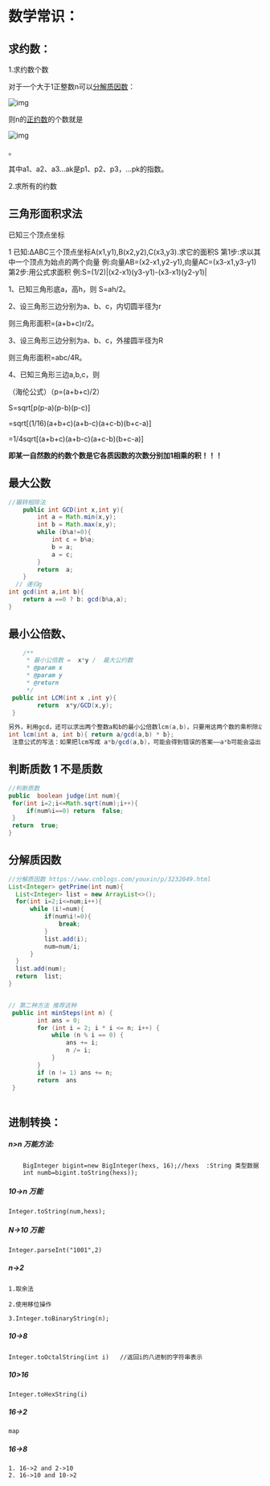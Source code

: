 

# 数学常识：

## 求约数：

1.求约数个数

对于一个大于1正整数n可以[分解质因数](https://baike.baidu.com/item/分解质因数)：

![img](https://bkimg.cdn.bcebos.com/formula/76357a33aa3a9a2fd99b778bd0dcf151.svg)

则n的[正约数](https://baike.baidu.com/item/正约数/882466)的个数就是

![img](https://bkimg.cdn.bcebos.com/formula/94d751076e8797a3c2a06f01404176ad.svg)

。

其中a1、a2、a3…ak是p1、p2、p3，…pk的指数。

2.求所有的约数

## 三角形面积求法

已知三个顶点坐标

1 已知:ΔABC三个顶点坐标A(x1,y1),B(x2,y2),C(x3,y3).求它的面积S
第1步:求以其中一个顶点为始点的两个向量
例:向量AB=(x2-x1,y2-y1),向量AC=(x3-x1,y3-y1)
第2步:用公式求面积
例:S=(1/2)|(x2-x1)(y3-y1)-(x3-x1)(y2-y1)|

1、已知三角形底a，高h，则 S=ah/2。

2、设三角形三边分别为a、b、c，内切圆半径为r

则三角形面积=(a+b+c)r/2。

3、设三角形三边分别为a、b、c，外接圆半径为R

则三角形面积=abc/4R。

4、已知三角形三边a,b,c，则

（海伦公式）（p=(a+b+c)/2）

S=sqrt[p(p-a)(p-b)(p-c)]

=sqrt[(1/16)(a+b+c)(a+b-c)(a+c-b)(b+c-a)]

=1/4sqrt[(a+b+c)(a+b-c)(a+c-b)(b+c-a)]



**即某一自然数的约数个数是它各质因数的次数分别加1相乘的积！！！**

## 最大公数

```java
//辗转相除法
    public int GCD(int x,int y){
        int a = Math.min(x,y);
        int b = Math.max(x,y);
        while (b%a!=0){
            int c = b%a;
            b = a;
            a = c;
        }
        return  a;
    }
  // 递归g
int gcd(int a,int b){
    return a ==0 ? b: gcd(b%a,a);
}

```

## 最小公倍数、

```java
    /**
     * 最小公倍数 =  x*y /  最大公约数
     * @param x
     * @param y
     * @return
     */
 public int LCM(int x ,int y){
        return  x*y/GCD(x,y);
 }

另外，利用gcd，还可以求出两个整数a和b的最小公倍数lcm(a,b)，只要用这两个数的乘积除以最大公约数即可。即 gcd(a,b)*lcm(a,b)=a*b 。
int lcm(int a, int b){ return a/gcd(a,b) * b};
 注意公式的写法：如果把lcm写成 a*b/gcd(a,b)，可能会得到错误的答案——a*b可能会溢出！使用上述写法，只要保证最终结果在int范围之内，这个函数就不会出错。
```

## 判断质数  1 不是质数

```java
//判断质数
public  boolean judge(int num){
 for(int i=2;i<=Math.sqrt(num);i++){
     if(num%i==0) return  false;
 }
 return  true;
}
```

## 分解质因数

```java
//分解质因数 https://www.cnblogs.com/youxin/p/3232049.html
List<Integer> getPrime(int num){
  List<Integer> list = new ArrayList<>();
  for(int i=2;i<=num;i++){
      while (i!=num){
          if(num%i!=0){
              break;
          }
          list.add(i);
          num=num/i;
      }
  }
  list.add(num);
  return  list;
}


// 第二种方法 推荐这种 
 public int minSteps(int n) {
        int ans = 0;
        for (int i = 2; i * i <= n; i++) {
            while (n % i == 0) {
                ans += i;
                n /= i;
            }
        }
        if (n != 1) ans += n;
        return  ans
 }
            


```

## 进制转换：

##### n>n 万能方法:

```
    BigInteger bigint=new BigInteger(hexs, 16);//hexs  :String 类型数据
    int numb=bigint.toString(hexs));
```

##### 10->n 万能 

```
Integer.toString(num,hexs); 
```

##### N->10 万能

```
Integer.parseInt("1001",2)
```

##### n->2

```
1.取余法

2.使用移位操作

3.Integer.toBinaryString(n);
```

##### 10->8

```
Integer.toOctalString(int i)   //返回i的八进制的字符串表示
```

##### 10>16

```
Integer.toHexString(i)
```



##### 16->2 

```
map
```



##### 16->8

```
1. 16->2 and 2->10
2. 16->10 and 10->2 
```




